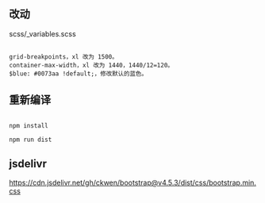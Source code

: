 ## 改动

scss/_variables.scss

```

grid-breakpoints，xl 改为 1500。
container-max-width，xl 改为 1440，1440/12=120。
$blue: #0073aa !default;，修改默认的蓝色。

```


## 重新编译

```

npm install

npm run dist

```

## jsdelivr

https://cdn.jsdelivr.net/gh/ckwen/bootstrap@v4.5.3/dist/css/bootstrap.min.css
